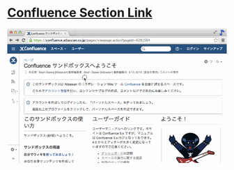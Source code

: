 # [Confluence Section Link](https://chrome.google.com/webstore/detail/confluence-section-link/eapejbjglgbblhocmcbeclpcbeiikocf)

![demo](confluence-section-link-demo.gif)
